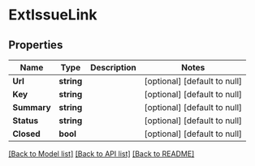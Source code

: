 # ExtIssueLink

## Properties
Name | Type | Description | Notes
------------ | ------------- | ------------- | -------------
**Url** | **string** |  | [optional] [default to null]
**Key** | **string** |  | [optional] [default to null]
**Summary** | **string** |  | [optional] [default to null]
**Status** | **string** |  | [optional] [default to null]
**Closed** | **bool** |  | [optional] [default to null]

[[Back to Model list]](../README.md#documentation-for-models) [[Back to API list]](../README.md#documentation-for-api-endpoints) [[Back to README]](../README.md)


